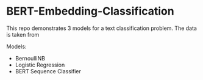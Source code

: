 # BERT-Embedding-Classification

This repo demonstrates 3 models for a text classification problem. The data is taken from 

Models:
<ul>
  <li>BernoulliNB</li>
  <li>Logistic Regression</li>
  <li>BERT Sequence Classifier</li>
</ul>
